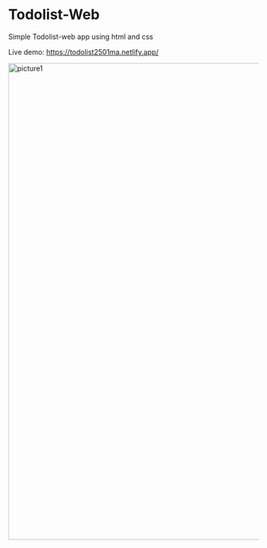 # Todolist-Web
Simple Todolist-web app using html and css 

Live demo: https://todolist2501ma.netlify.app/

<img width="960" alt="picture1" src="https://user-images.githubusercontent.com/65440296/173183217-fc983d29-c693-4e33-9f60-44832dc8b3a1.png">
